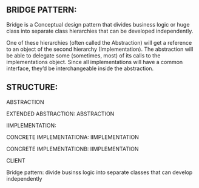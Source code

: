 ## BRIDGE PATTERN:
Bridge is a Conceptual design pattern that divides business logic or huge class into separate class hierarchies that can be developed independently.

One of these hierarchies (often called the Abstraction) will get a reference to an object of the second hierarchy (Implementation). The abstraction will be able to delegate some (sometimes, most) of its calls to the implementations object. Since all implementations will have a common interface, they’d be interchangeable inside the abstraction.



## STRUCTURE:

ABSTRACTION

EXTENDED ABSTRACTION: ABSTRACTION

IIMPLEMENTATION:

CONCRETE IMPLEMENTATIONA: IIMPLEMENTATION

CONCRETE IMPLEMENTATIONB: IIMPLEMENTATION

CLIENT

Bridge pattern: divide businss logic into separate classes that can develop independently
